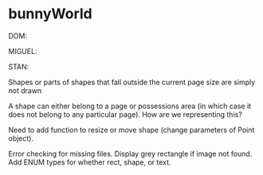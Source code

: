 # bunnyWorld
DOM:

MIGUEL:

STAN:

Shapes or parts of shapes that fall outside the current page size are simply not drawn

A shape can either belong to a page or possessions area (in which case it does not belong to any particular page). How are we representing this?

Need to add function to resize or move shape (change parameters of Point object).

Error checking for missing files. Display grey rectangle if image not found.
Add ENUM types for whether rect, shape, or text.